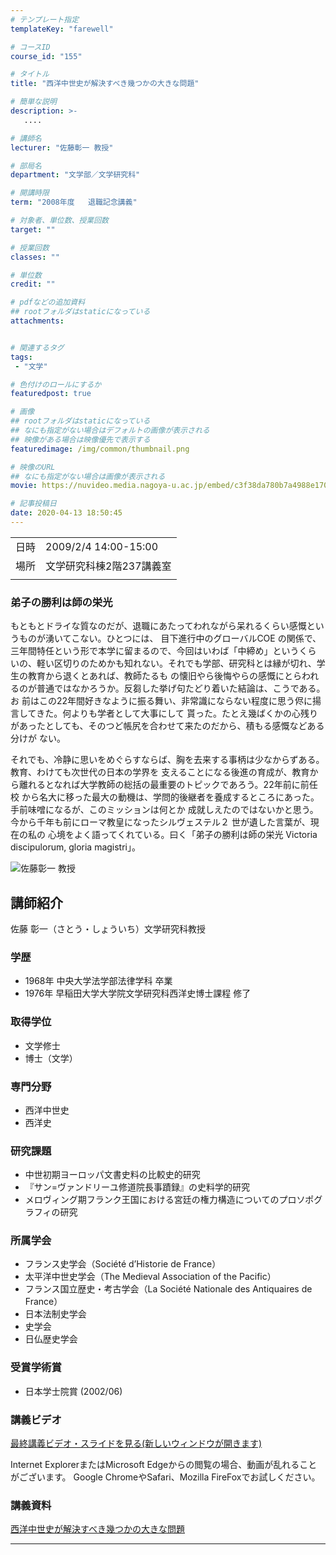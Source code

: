 ```yaml
---
# テンプレート指定
templateKey: "farewell"

# コースID
course_id: "155"

# タイトル
title: "西洋中世史が解決すべき幾つかの大きな問題"

# 簡単な説明
description: >-
   ....

# 講師名
lecturer: "佐藤彰一 教授"

# 部局名
department: "文学部／文学研究科"

# 開講時限
term: "2008年度	退職記念講義"

# 対象者、単位数、授業回数
target: ""

# 授業回数
classes: ""

# 単位数
credit: ""

# pdfなどの追加資料
## rootフォルダはstaticになっている
attachments:


# 関連するタグ
tags:
 - "文学"

# 色付けのロールにするか
featuredpost: true

# 画像
## rootフォルダはstaticになっている
## なにも指定がない場合はデフォルトの画像が表示される
## 映像がある場合は映像優先で表示する
featuredimage: /img/common/thumbnail.png

# 映像のURL
## なにも指定がない場合は画像が表示される
movie: https://nuvideo.media.nagoya-u.ac.jp/embed/c3f38da780b7a4988e170f1ff6b234081eb64a1d

# 記事投稿日
date: 2020-04-13 18:50:45
---
```


|   |   |
|---|---|
| 日時 | 2009/2/4  14:00-15:00 |
| 場所 | 文学研究科棟2階237講義室 |
|   |   |


<!--
<p>

![西洋中世史が解決すべき幾つかの大きな問題](https://ocw.nagoya-u.jp/files/155/farewell_satou(bun)_kanban.jpg) </p>
-->

<!--
<h3>
西洋中世史が解決すべき幾つかの大きな問題
</h3>

<p>
佐藤彰一 文学研究科教授 退職記念講義
</p>

<h3>後輩へのメッセージ</h3>

{flvplay path="rtmp://ms011.media.nagoya-u.ac.jp/video/S0000660/FLASH-FLV/farewell_satou(syouiti).flv"}
-->

### 弟子の勝利は師の栄光

もともとドライな質なのだが、退職にあたってわれながら呆れるくらい感慨というものが湧いてこない。ひとつには、 目下進行中のグローバルCOE の関係で、三年間特任という形で本学に留まるので、今回はいわば「中締め」というくら いの、軽い区切りのためかも知れない。それでも学部、研究科とは縁が切れ、学生の教育から退くとあれば、教師たるも の懐旧やら後悔やらの感慨にとらわれるのが普通ではなかろうか。反芻した挙げ句たどり着いた結論は、こうである。お 前はこの22年間好きなように振る舞い、非常識にならない程度に思う侭に揚言してきた。何よりも学者として大事にして 貰った。たとえ幾ばくかの心残りがあったとしても、そのつど帳尻を合わせて来たのだから、積もる感慨などある分けが ない。

それでも、冷静に思いをめぐらすならば、胸を去来する事柄は少なからずある。教育、わけても次世代の日本の学界を 支えることになる後進の育成が、教育から離れるとなれば大学教師の総括の最重要のトピックであろう。22年前に前任校 から名大に移った最大の動機は、学問的後継者を養成するところにあった。手前味噌になるが、このミッションは何とか 成就しえたのではないかと思う。今から千年も前にローマ教皇になったシルヴェステル２ 世が遺した言葉が、現在の私の 心境をよく語ってくれている。曰く「弟子の勝利は師の栄光 Victoria discipulorum, gloria magistri」。



![佐藤彰一 教授](https://ocw.nagoya-u.jp/files/155/s_sayou(bun)_face.jpg) 
## 講師紹介

佐藤 彰一（さとう・しょういち）文学研究科教授

### 学歴

* 1968年 中央大学法学部法律学科 卒業
* 1976年 早稲田大学大学院文学研究科西洋史博士課程 修了

### 取得学位

* 文学修士
* 博士（文学）

### 専門分野

* 西洋中世史
* 西洋史

### 研究課題

* 中世初期ヨーロッパ文書史料の比較史的研究
* 『サン=ヴァンドリーユ修道院長事蹟録』の史料学的研究
* メロヴィング期フランク王国における宮廷の権力構造についてのプロソポグラフィの研究

### 所属学会

* フランス史学会（Soci&eacute;t&eacute; d’Historie de France）
* 太平洋中世史学会（The Medieval Association of the Pacific）
* フランス国立歴史・考古学会（La Soci&eacute;t&eacute; Nationale des Antiquaires de France）
* 日本法制史学会
* 史学会
* 日仏歴史学会

### 受賞学術賞

* 日本学士院賞 (2002/06)


### 講義ビデオ

[最終講義ビデオ・スライドを見る(新しいウィンドウが開きます)](http://studio.media.nagoya-u.ac.jp/videos/watch.php?v=12dd194d5a306c407e4d221158a2a5eb06c319c8)

Internet ExplorerまたはMicrosoft Edgeからの閲覧の場合、動画が乱れることがございます。
Google ChromeやSafari、Mozilla FireFoxでお試しください。

### 講義資料

[西洋中世史が解決すべき幾つかの大きな問題](https://ocw.nagoya-u.jp/files/155/resume.pdf) 




-----